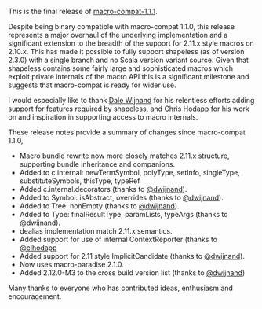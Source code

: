 This is the final release of [macro-compat-1.1.1][macro-compat].

Despite being binary compatible with macro-compat 1.1.0, this release represents a major overhaul of the underlying
implementation and a significant extension to the breadth of the support for 2.11.x style macros on 2.10.x. This has
made it possible to fully support shapeless (as of version 2.3.0) with a single branch and no Scala version variant
source. Given that shapeless contains some fairly large and sophisticated macros which exploit private internals of
the macro API this is a significant milestone and suggests that macro-compat is ready for wider use.

I would especially like to thank [Dale Wijnand][@dwijnand] for his relentless efforts adding support for features
required by shapeless, and [Chris Hodapp][@clhodapp] for his work on and inspiration in supporting access to macro
internals.

These release notes provide a summary of changes since macro-compat 1.1.0,

* Macro bundle rewrite now more closely matches 2.11.x structure, supporting bundle inheritance and companions.
* Added to c.internal: newTermSymbol, polyType, setInfo, singleType, substituteSymbols, thisType, typeRef
* Added c.internal.decorators (thanks to [@dwijnand][]).
* Added to Symbol: isAbstract, overrides (thanks to [@dwijnand][]).
* Added to Tree: nonEmpty (thanks to [@dwijnand][]).
* Added to Type: finalResultType, paramLists, typeArgs (thanks to [@dwijnand][]).
* dealias implementation match 2.11.x semantics.
* Added support for use of internal ContextReporter (thanks to [@clhodapp][]
* Added support for 2.11 style ImplicitCandidate (thanks to [@dwijnand][]).
* Now uses macro-paradise 2.1.0.
* Added 2.12.0-M3 to the cross build version list (thanks to [@dwijnand][])

Many thanks to everyone who has contributed ideas, enthusiasm and encouragement.

[macro-compat]: https://github.com/milessabin/macro-compat
[mima]: https://github.com/typesafehub/migration-manager
[@clhodapp]: https://twitter.com/clhodapp
[@dwijnand]: https://github.com/dwijnand
